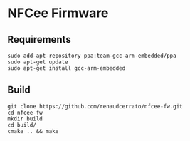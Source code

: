# NFCee Firmware

## Requirements

```
sudo add-apt-repository ppa:team-gcc-arm-embedded/ppa
sudo apt-get update
sudo apt-get install gcc-arm-embedded
```

## Build

```
git clone https://github.com/renaudcerrato/nfcee-fw.git
cd nfcee-fw
mkdir build
cd build/
cmake .. && make
```

